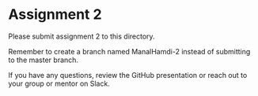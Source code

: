 # Assignment 2

Please submit assignment 2 to this directory.

Remember to create a branch named ManalHamdi-2 
instead of submitting to the master branch.

If you have any questions, review the GitHub presentation or reach
out to your group or mentor on Slack.
